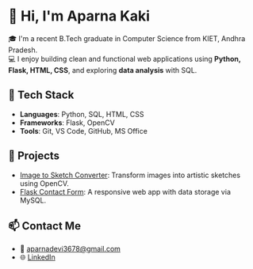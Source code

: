 # 👋 Hi, I'm Aparna Kaki

🎓 I'm a recent B.Tech graduate in Computer Science from KIET, Andhra Pradesh.  
💻 I enjoy building clean and functional web applications using **Python, Flask, HTML, CSS**, and exploring **data analysis** with SQL.

## 🔧 Tech Stack

- **Languages**: Python, SQL, HTML, CSS
- **Frameworks**: Flask, OpenCV
- **Tools**: Git, VS Code, GitHub, MS Office

## 📂 Projects

- [Image to Sketch Converter](https://github.com/kakiaparna/Image_to_Sketch): Transform images into artistic sketches using OpenCV.
- [Flask Contact Form](https://github.com/kakiaparna/Flask_contactfrom): A responsive web app with data storage via MySQL.

## 📫 Contact Me
- 📧 aparnadevi3678@gmail.com
- 🌐 [LinkedIn](https://www.linkedin.com/in/aparna-kaki)


